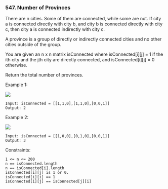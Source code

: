 ### 547. Number of Provinces

There are n cities. Some of them are connected, while some are not. If city a is connected directly with city b, and city b is connected directly with city c, then city a is connected indirectly with city c.

A province is a group of directly or indirectly connected cities and no other cities outside of the group.

You are given an n x n matrix isConnected where isConnected[i][j] = 1 if the ith city and the jth city are directly connected, and isConnected[i][j] = 0 otherwise.

Return the total number of provinces.



Example 1:

![](https://assets.leetcode.com/uploads/2020/12/24/graph1.jpg)

    Input: isConnected = [[1,1,0],[1,1,0],[0,0,1]]
    Output: 2

Example 2:

![](https://assets.leetcode.com/uploads/2020/12/24/graph2.jpg)

    Input: isConnected = [[1,0,0],[0,1,0],[0,0,1]]
    Output: 3



Constraints:

    1 <= n <= 200
    n == isConnected.length
    n == isConnected[i].length
    isConnected[i][j] is 1 or 0.
    isConnected[i][i] == 1
    isConnected[i][j] == isConnected[j][i]
